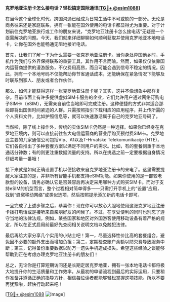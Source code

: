 **克罗地亚注册卡怎么接电话？轻松搞定国际通讯[[TG💪+ @esim1088](https://t.me/s/esim1088)]**

在当今这个全球化时代，跨国沟通已经成为日常生活中不可或缺的一部分。无论是商务往来还是家庭联系，拥有一张能在国外使用的电话卡都显得尤为重要。对于计划前往克罗地亚旅行或工作的朋友来说，“克罗地亚注册卡怎么接电话”无疑是一个亟需解决的问题。今天，我们就来详细聊聊如何顺利获取并使用克罗地亚本地电话卡，让你在国外也能畅通无阻地接听电话。

首先，让我们了解一下为什么需要一张克罗地亚注册卡。当你身处异国他乡时，手机作为我们与外界保持联系的重要工具，其作用不言而喻。然而，如果仅仅依靠国内运营商提供的漫游服务，不仅费用高昂，而且可能会遇到信号不稳定的情况。因此，拥有一个本地号码不仅能帮助你节省通话成本，还能确保在紧急情况下能够及时联系到家人、朋友或者合作伙伴。

那么，如何才能获得这样一张克罗地亚注册卡呢？其实，这并不像想象中那样复杂。目前市面上有许多提供虚拟SIM卡服务的企业，它们允许用户通过网络订购电子SIM卡（eSIM），无需亲自前往当地即可完成注册。这种便捷的方式非常适合那些即将出国但时间紧迫的人群。只需按照指引下载相应的应用程序，并上传所需的个人资料文件，比如护照信息等，就可以快速激活属于自己的克罗地亚号码了。

当然啦，除了线上操作外，传统的实体SIM卡仍然是一种选择。如果你已经身在克罗地亚境内，则可以直接前往各大电信运营商的营业厅购买预付费SIM卡。克罗地亚主要的几家通信公司包括Vip、A1以及T-Hrvatske Telekomunikacije (HTE)，它们各自推出了多种套餐方案以满足不同用户的需求。比如，有的套餐侧重于本地通话分钟数；有的则更注重数据流量的支持。所以在挑选之前一定要根据自身情况仔细考量一番哦！

接下来就是如何正确设置手机以便接收来自克罗地亚注册卡的来电了。这里需要提醒大家注意的是，并非所有智能手机都支持eSIM功能。如果你使用的是一部较老款型的设备，请务必确认它是否兼容后再决定采用哪种方式购买SIM卡。而对于支持eSIM的机型而言，整个过程相对简单得多——只需打开手机上的“设置”应用，找到“蜂窝移动网络”或类似选项，然后按照提示添加新的电话卡即可。

一旦完成了上述步骤之后，恭喜你！现在你可以放心大胆地使用这张克罗地亚注册卡拨打电话或是接听来自亲朋好友的问候了。不过，在享受便利的同时也别忘了遵守当地的法律法规。例如，某些国家和地区对外国游客使用移动设备有着严格的规定，所以在正式启用前最好先查阅相关说明文档以免触犯法律。

最后再给大家分享几个实用的小贴士吧！第一，尽量选择性价比高的套餐组合，避免因不必要的额外支出而增加负担；第二，定期检查账户余额以防欠费导致服务中断；第三，记得备份重要数据以防万一遗失手机造成损失。希望这些经验之谈能够帮助到正在考虑办理克罗地亚注册卡的朋友们！

总之，无论你是打算短期访问还是长期定居克罗地亚，拥有一张本地电话卡都将极大地提升你的生活质量和工作效率。从最初的申请流程到最后的实际运用，只要稍作准备并遵循正确的指导方针，相信每位读者都能够轻松掌握这项技能。所以不要再犹豫啦，赶快行动起来吧！

[[TG💪+ @esim1088](https://t.me/s/esim1088) ![Image](https://i.postimg.cc/4NQfJmqS/Snipaste-2025-05-13-00-14-12.png)]